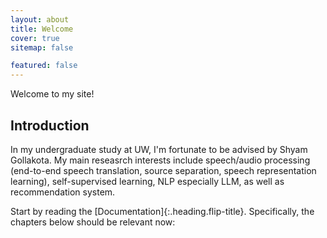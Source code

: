 ```yaml
---
layout: about
title: Welcome
cover: true
sitemap: false

featured: false
---
```


<!--author-->

<!--reseasrch-->

Welcome to my site!

## Introduction

In my undergraduate study at UW, I'm fortunate to be advised by Shyam Gollakota. My main reseasrch interests include
speech/audio processing (end-to-end speech translation, source separation, speech representation learning), self-supervised learning, 
NLP especially LLM, as well as recommendation system.

Start by reading the [Documentation]{:.heading.flip-title}.
Specifically, the chapters below should be relevant now: